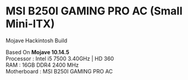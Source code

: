 # MSI B250I GAMING PRO AC (Small Mini-ITX)
Mojave Hackintosh Build 

Based On **Mojave 10.14.5**</br>
Processor   : Intel i5 7500 3.40GHz | HD 360 </br>
RAM         : 16GB DDR4 2400 MHz </br>
Motherboard : MSI B250I GAMING PRO AC </br>
